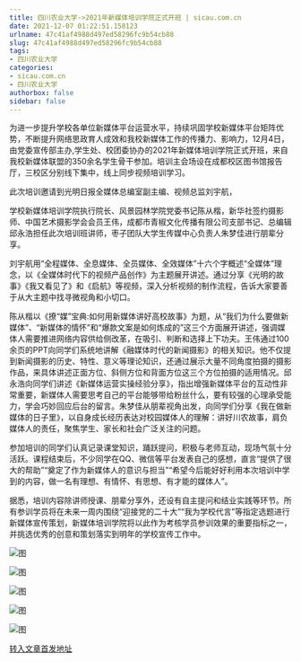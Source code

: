 ```yaml
---
title: 四川农业大学->2021年新媒体培训学院正式开班 | sicau.com.cn
date: 2021-12-07 01:22:51.158123
urlname: 47c41af4988d497ed58296fc9b54cb88
slug: 47c41af4988d497ed58296fc9b54cb88
tags: 
- 四川农业大学
categories:
- sicau.com.cn
- 四川农业大学
authorbox: false
sidebar: false
---
```

为进一步提升学校各单位新媒体平台运营水平，持续巩固学校新媒体平台矩阵优势，不断提升网络思政育人成效和我校新媒体工作的传播力、影响力，12月4日，由党委宣传部主办,学生处、校团委协办的2021年新媒体培训学院正式开班，来自我校新媒体联盟的350余名学生骨干参加。培训主会场设在成都校区图书馆报告厅，三校区分别线下集中，线上同步视频培训学习。

此次培训邀请到光明日报全媒体总编室副主编、视频总监刘宇航，
<!--more-->
学校新媒体培训学院执行院长、风景园林学院党委书记陈从楷，新华社签约摄影师、中国艺术摄影学会会员王伟，成都市青椒文化传播有限公司支部书记、总编辑邱永浩担任此次培训班讲师，枣子团队大学生传媒中心负责人朱梦佳进行朋辈分享。  

刘宇航用“全程媒体、全息媒体、全员媒体、全效媒体”十六个字概述“全媒体”理念，以《全媒体时代下的视频产品创作》为主题展开讲述。通过分享《光明的故事》《我又看见了》和《启航》等视频，深入分析视频的制作流程，告诉大家要善于从大主题中找寻微视角和小切口。

陈从楷以《撩“媒”宝典:如何用新媒体讲好高校故事》为题，从“我们为什么要做新媒体”、“新媒体的情怀”和“爆款文案是如何炼成的”这三个方面展开讲述，强调媒体人需要推进网络内容供给侧改革，在吸引、判断和选择上下功夫。王伟通过100余页的PPT向同学们系统地讲解《融媒体时代的新闻摄影》的相关知识。他不仅提到新闻摄影的历史、特性、意义等理论知识，还通过展示大量不同角度拍摄的摄影作品，来具体讲述正面方位、斜侧方位和背面方位这三个方位拍摄的适用情况。邱永浩向同学们讲述《新媒体运营实操经验分享》，指出增强新媒体平台的互动性非常重要，新媒体人需要思考自己的平台能够带给粉丝什么，要有较强的心理承受能力，学会巧妙回应后台的留言。朱梦佳从朋辈视角出发，向同学们分享《我在做新媒体的日子里》，以自身成长经历表达对校园媒体人的理解：讲好川农故事，肩负媒体人的责任，聚焦学生、家长和社会广泛关注的问题。

参加培训的同学们认真记录课堂知识，踊跃提问，积极与老师互动，现场气氛十分活跃。课程结束后，不少同学在QQ、微信等平台发表自己的感想，直言“提供了很大的帮助”“奠定了作为新媒体人的意识与担当”“希望今后能好好利用本次培训中学到的内容，做一名有理想、有情怀、有思想、有才能的媒体人”。

据悉，培训内容除讲师授课、朋辈分享外，还设有自主提问和结业实践等环节。所有参训学员将在未来一周内围绕“迎接党的二十大”“我为学校代言”等指定选题进行新媒体宣传策划，新媒体培训学院将以此作为考核学员参训效果的重要指标之一，并挑选优秀的创意和策划落实到明年的学校宣传工作中。

![图](https://news.sicau.edu.cn/__local/1/18/CE/960998E5C74501BC99856D9FB4D_D4DE59FD_11992.jpg)

![图](https://news.sicau.edu.cn/__local/A/5B/91/C223C3C02CF36F73E88F523C71E_4B36EB47_DA82.jpg)

![图](https://news.sicau.edu.cn/__local/7/2A/B1/33F2A69FCE472E2946AE98D5834_3890A267_10ABD.jpg)

![图](https://news.sicau.edu.cn/__local/6/70/83/61126DA79C58903429B23DA8DFD_48AE55CD_E477.jpg)

![图](https://news.sicau.edu.cn/__local/4/10/E4/9C5332A56A04BC289F7A2D51FC5_0D09DDDA_13C33.jpg)

[转入文章首发地址](https://news.sicau.edu.cn/info/1078/65864.htm)